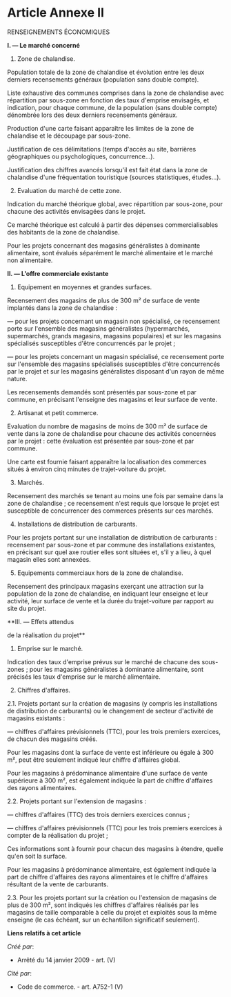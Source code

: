 # Article Annexe II

RENSEIGNEMENTS ÉCONOMIQUES

**I. ― Le marché concerné**

1. Zone de chalandise.

Population totale de la zone de chalandise et évolution entre les deux derniers recensements généraux (population sans double
compte).

Liste exhaustive des communes comprises dans la zone de chalandise avec répartition par sous-zone en fonction des taux
d'emprise envisagés, et indication, pour chaque commune, de la population (sans double compte) dénombrée lors des deux
derniers recensements généraux.

Production d'une carte faisant apparaître les limites de la zone de chalandise et le découpage par sous-zone.

Justification de ces délimitations (temps d'accès au site, barrières géographiques ou psychologiques, concurrence...).

Justification des chiffres avancés lorsqu'il est fait état dans la zone de chalandise d'une fréquentation touristique
(sources statistiques, études...).

2. Evaluation du marché de cette zone.

Indication du marché théorique global, avec répartition par sous-zone, pour chacune des activités envisagées dans le projet.

Ce marché théorique est calculé à partir des dépenses commercialisables des habitants de la zone de chalandise.

Pour les projets concernant des magasins généralistes à dominante alimentaire, sont évalués séparément le marché alimentaire
et le marché non alimentaire.

**II. ― L'offre commerciale existante**

1. Equipement en moyennes et grandes surfaces.

Recensement des magasins de plus de 300 m² de surface de vente implantés dans la zone de chalandise :

― pour les projets concernant un magasin non spécialisé, ce recensement porte sur l'ensemble des magasins généralistes
(hypermarchés, supermarchés, grands magasins, magasins populaires) et sur les magasins spécialisés susceptibles d'être
concurrencés par le projet ;

― pour les projets concernant un magasin spécialisé, ce recensement porte sur l'ensemble des magasins spécialisés
susceptibles d'être concurrencés par le projet et sur les magasins généralistes disposant d'un rayon de même nature.

Les recensements demandés sont présentés par sous-zone et par commune, en précisant l'enseigne des magasins et leur surface
de vente.

2. Artisanat et petit commerce.

Evaluation du nombre de magasins de moins de 300 m² de surface de vente dans la zone de chalandise pour chacune des activités
concernées par le projet : cette évaluation est présentée par sous-zone et par commune.

Une carte est fournie faisant apparaître la localisation des commerces situés à environ cinq minutes de trajet-voiture du
projet.

3. Marchés.

Recensement des marchés se tenant au moins une fois par semaine dans la zone de chalandise ; ce recensement n'est requis que
lorsque le projet est susceptible de concurrencer des commerces présents sur ces marchés.

4. Installations de distribution de carburants.

Pour les projets portant sur une installation de distribution de carburants : recensement par sous-zone et par commune des
installations existantes, en précisant sur quel axe routier elles sont situées et, s'il y a lieu, à quel magasin elles sont
annexées.

5. Equipements commerciaux hors de la zone de chalandise.

Recensement des principaux magasins exerçant une attraction sur la population de la zone de chalandise, en indiquant leur
enseigne et leur activité, leur surface de vente et la durée du trajet-voiture par rapport au site du projet.

**III. ― Effets attendus

de la réalisation du projet**

1. Emprise sur le marché.

Indication des taux d'emprise prévus sur le marché de chacune des sous-zones ; pour les magasins généralistes à dominante
alimentaire, sont précisés les taux d'emprise sur le marché alimentaire.

2. Chiffres d'affaires.

2.1. Projets portant sur la création de magasins (y compris les installations de distribution de carburants) ou le changement
de secteur d'activité de magasins existants :

― chiffres d'affaires prévisionnels (TTC), pour les trois premiers exercices, de chacun des magasins créés.

Pour les magasins dont la surface de vente est inférieure ou égale à 300 m², peut être seulement indiqué leur chiffre
d'affaires global.

Pour les magasins à prédominance alimentaire d'une surface de vente supérieure à 300 m², est également indiquée la part de
chiffre d'affaires des rayons alimentaires.

2.2. Projets portant sur l'extension de magasins :

― chiffres d'affaires (TTC) des trois derniers exercices connus ;

― chiffres d'affaires prévisionnels (TTC) pour les trois premiers exercices à compter de la réalisation du projet ;

Ces informations sont à fournir pour chacun des magasins à étendre, quelle qu'en soit la surface.

Pour les magasins à prédominance alimentaire, est également indiquée la part de chiffre d'affaires des rayons alimentaires et
le chiffre d'affaires résultant de la vente de carburants.

2.3. Pour les projets portant sur la création ou l'extension de magasins de plus de 300 m², sont indiqués les chiffres
d'affaires réalisés par les magasins de taille comparable à celle du projet et exploités sous la même enseigne (le cas
échéant, sur un échantillon significatif seulement).

**Liens relatifs à cet article**

_Créé par_:

  - Arrêté du 14 janvier 2009 - art. (V)

_Cité par_:

  - Code de commerce. - art. A752-1 (V)
